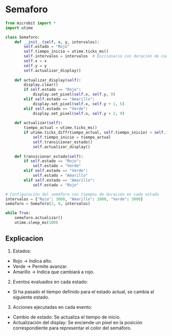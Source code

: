 # Semaforo 

``` py
from microbit import *
import utime

class Semaforo:
    def __init__(self, x, y, intervalos):
        self.estado = "Rojo"
        self.tiempo_inicio = utime.ticks_ms()
        self.intervalos = intervalos  # Diccionario con duración de cada estado
        self.x = x
        self.y = y
        self.actualizar_display()
    
    def actualizar_display(self):
        display.clear()
        if self.estado == "Rojo":
            display.set_pixel(self.x, self.y, 9)
        elif self.estado == "Amarillo":
            display.set_pixel(self.x, self.y + 1, 5)
        elif self.estado == "Verde":
            display.set_pixel(self.x, self.y + 2, 9)
    
    def actualizar(self):
        tiempo_actual = utime.ticks_ms()
        if utime.ticks_diff(tiempo_actual, self.tiempo_inicio) > self.intervalos[self.estado]:
            self.tiempo_inicio = tiempo_actual
            self.transicionar_estado()
            self.actualizar_display()
    
    def transicionar_estado(self):
        if self.estado == "Rojo":
            self.estado = "Verde"
        elif self.estado == "Verde":
            self.estado = "Amarillo"
        elif self.estado == "Amarillo":
            self.estado = "Rojo"

# Configuración del semáforo con tiempos de duración en cada estado
intervalos = {"Rojo": 3000, "Amarillo": 1000, "Verde": 3000}
semaforo = Semaforo(2, 0, intervalos)

while True:
    semaforo.actualizar()
    utime.sleep_ms(100)
```

## Explicacion

1. Estados:
* Rojo → Indica alto.
* Verde → Permite avanzar.
* Amarillo → Indica que cambiará a rojo.
2. Eventos evaluados en cada estado:
* Si ha pasado el tiempo definido para el estado actual, se cambia al siguiente estado.
3. Acciones ejecutadas en cada evento:
* Cambio de estado: Se actualiza el tiempo de inicio.
* Actualización del display: Se enciende un píxel en la posición correspondiente para representar el color del semáforo.
